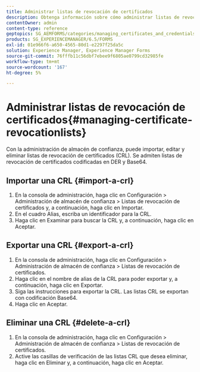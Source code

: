 ```yaml
---
title: Administrar listas de revocación de certificados
description: Obtenga información sobre cómo administrar listas de revocación de certificados. Puede importar, editar y eliminar listas de revocación de certificados (CRL) mediante la administración del almacén de confianza.
contentOwner: admin
content-type: reference
geptopics: SG_AEMFORMS/categories/managing_certificates_and_credentials
products: SG_EXPERIENCEMANAGER/6.5/FORMS
exl-id: 01e966f6-a650-4565-80d1-e2297f25da5c
solution: Experience Manager, Experience Manager Forms
source-git-commit: 76fffb11c56dbf7ebee9f6805ae0799cd32985fe
workflow-type: tm+mt
source-wordcount: '167'
ht-degree: 5%

---
```


# Administrar listas de revocación de certificados{#managing-certificate-revocationlists}

Con la administración de almacén de confianza, puede importar, editar y eliminar listas de revocación de certificados (CRL). Se admiten listas de revocación de certificados codificadas en DER y Base64.

## Importar una CRL {#import-a-crl}

1. En la consola de administración, haga clic en Configuración > Administración de almacén de confianza > Listas de revocación de certificados y, a continuación, haga clic en Importar.
1. En el cuadro Alias, escriba un identificador para la CRL.
1. Haga clic en Examinar para buscar la CRL y, a continuación, haga clic en Aceptar.

## Exportar una CRL {#export-a-crl}

1. En la consola de administración, haga clic en Configuración > Administración de almacén de confianza > Listas de revocación de certificados.
1. Haga clic en el nombre de alias de la CRL para poder exportar y, a continuación, haga clic en Exportar.
1. Siga las instrucciones para exportar la CRL. Las listas CRL se exportan con codificación Base64.
1. Haga clic en Aceptar.

## Eliminar una CRL {#delete-a-crl}

1. En la consola de administración, haga clic en Configuración > Administración de almacén de confianza > Listas de revocación de certificados.
1. Active las casillas de verificación de las listas CRL que desea eliminar, haga clic en Eliminar y, a continuación, haga clic en Aceptar.
